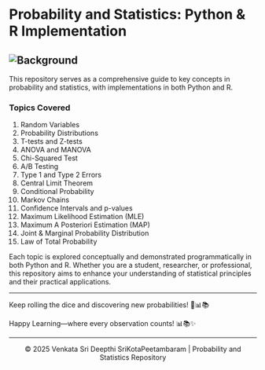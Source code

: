 # Probability and Statistics: Python & R Implementation

## ![Background](https://cdn.dribbble.com/users/1844549/screenshots/14126860/media/894545bb9f5d3d16bc3e1e3e00f2b579.gif)

This repository serves as a comprehensive guide to key concepts in probability and statistics, with implementations in both Python and R. 

### Topics Covered
1. Random Variables
2. Probability Distributions
3. T-tests and Z-tests
4. ANOVA and MANOVA
5. Chi-Squared Test
6. A/B Testing
7. Type 1 and Type 2 Errors
8. Central Limit Theorem
9. Conditional Probability
10. Markov Chains
11. Confidence Intervals and p-values
12. Maximum Likelihood Estimation (MLE)
13. Maximum A Posteriori Estimation (MAP)
14. Joint & Marginal Probability Distribution
15. Law of Total Probability

Each topic is explored conceptually and demonstrated programmatically in both Python and R. Whether you are a student, researcher, or professional, this repository aims to enhance your understanding of statistical principles and their practical applications.

---

Keep rolling the dice and discovering new probabilities! 🎲📊📚

Happy Learning—where every observation counts! 📊📚✨

---
<p align="center">&copy; 2025 Venkata Sri Deepthi SriKotaPeetambaram | Probability and Statistics Repository</p>
